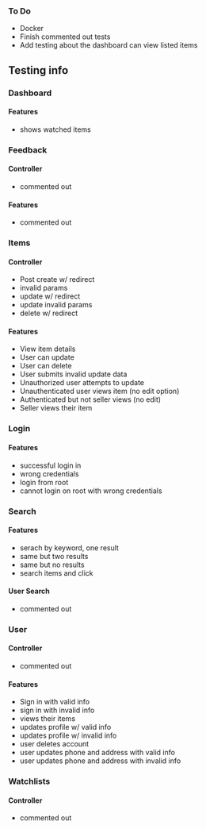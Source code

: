 ### To Do
- Docker
- Finish commented out tests
- Add testing about the dashboard can view listed items

## Testing info 

### Dashboard
#### Features
- shows watched items

### Feedback
#### Controller
 - commented out
#### Features
 - commented out

### Items
#### Controller
- Post create w/ redirect
- invalid params
- update w/ redirect
- update invalid params
- delete w/ redirect
#### Features
- View item details
- User can update
- User can delete
- User submits invalid update data
- Unauthorized user attempts to update
- Unauthenticated user views item (no edit option)
- Authenticated but not seller views (no edit)
- Seller views their item

### Login
#### Features
- successful login in
- wrong credentials
- login from root
- cannot login on root with wrong credentials

### Search
#### Features
- serach by keyword, one result
- same but two results
- same but no results
- search items and click
#### User Search
 - commented out

### User
#### Controller
 - commented out
#### Features
- Sign in with valid info
- sign in with invalid info
- views their items
- updates profile w/ valid info
- updates profile w/ invalid info
- user deletes account
- user updates phone and address with valid info
- user updates phone and address with invalid info

### Watchlists
#### Controller
 - commented out






